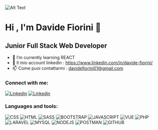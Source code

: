 
![Alt Text](https://camo.githubusercontent.com/efe028a1acecb148345817f09b7aa02ccb73f1335baf7ece530f6be85d4bfa1e/68747470733a2f2f692e70696e696d672e636f6d2f6f726967696e616c732f32662f66342f32382f32666634323830303666336164653566313062656163363933373230363261622e676966)

# Hi , I'm Davide Fiorini  👋

## **Junior Full Stack Web Developer**

- 🌱 I’m currently learning REACT 
- 🔭 Il mio account linkedin :  https://www.linkedin.com/in/davide-fiorini/
- 📫 Come puoi contattarmi :  davidefiorini01@gmail.com 

### Connect with me: 
[![Linkedin](https://cdn-icons-png.flaticon.com/32/3536/3536505.png)](https://www.linkedin.com/in/davide-fiorini/)
[![Linkedin](https://cdn-icons-png.flaticon.com/32/2111/2111463.png)](https://www.instagram.com/davidefiorini_/)

### Languages and tools: 
![CSS](https://cdn-icons-png.flaticon.com/32/732/732190.png)
![HTML](https://cdn-icons-png.flaticon.com/32/1051/1051277.png)
![SASS](https://cdn-icons-png.flaticon.com/32/919/919831.png)
![BOOTSTRAP](https://cdn-icons-png.flaticon.com/32/5968/5968672.png)
![JAVASCRIPT](https://cdn-icons-png.flaticon.com/32/5968/5968292.png)
![VUE](https://assets.codepen.io/t-1003/internal/avatars/teams/default.png?fit=crop&format=auto&height=32&version=1513627136&width=32)
![PHP](https://cdn-icons-png.flaticon.com/32/919/919830.png)
![LARAVEL](https://upload.wikimedia.org/wikipedia/commons/thumb/9/9a/Laravel.svg/32px-Laravel.svg.png)
![MYSQL](https://cdn-icons-png.flaticon.com/32/1199/1199128.png)
![NODEJS](https://cdn-icons-png.flaticon.com/32/5968/5968322.png)
![POSTMAN](https://yt3.googleusercontent.com/X-rhKMndFm9hT9wIaJns1StBfGbFdLTkAROwm4UZ3n9ucrBky5CFIeeZhSszFXBgQjItzCD0SA=s32-c-k-c0x00ffffff-no-rj)
![GITHUB](https://cdn-icons-png.flaticon.com/32/4494/4494748.png)

